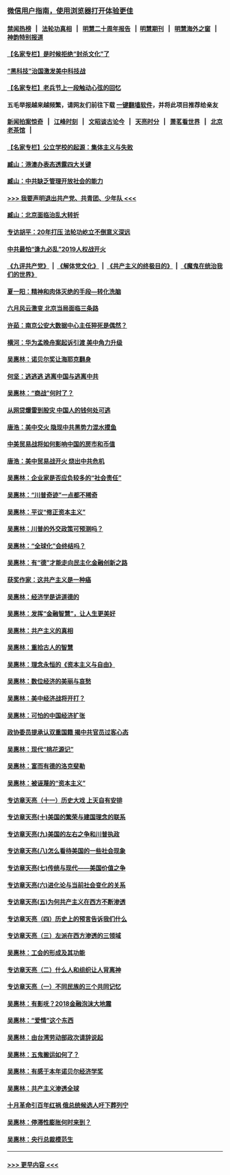 ### [微信用户指南，使用浏览器打开体验更佳](https://github.com/gfw-breaker/banned-news1/blob/master/indexes/wechat-guide.md?t=0)
#### [禁闻热榜](热点新闻.md?t=0)  &nbsp;&nbsp;|&nbsp;&nbsp; [法轮功真相](https://github.com/gfw-breaker/truth/blob/master/README.md?t=0) &nbsp;&nbsp;|&nbsp;&nbsp; [明慧二十周年报告](https://github.com/gfw-breaker/mh-reports/blob/master/README.md?t=0) &nbsp;&nbsp;|&nbsp;&nbsp;[明慧期刊](https://github.com/gfw-breaker/mh-qikan) &nbsp;&nbsp;|&nbsp;&nbsp; [明慧海外之窗](https://github.com/gfw-breaker/mh-news/blob/master/README.md?t=0) &nbsp;&nbsp;|&nbsp;&nbsp; [神韵特别报道](https://github.com/gfw-breaker/mh-news/blob/master/shenyun.md?t=0)
#### [【名家专栏】是时候拒绝“封杀文化”了](../pages/nsc423/n11814093.md?t=02150011) 
#### [“黑科技”治国激发美中科技战](../pages/nsc423/n11638056.md?t=02150011) 
#### [【名家专栏】老兵节上一段触动心弦的回忆](../pages/nsc423/n11646016.md?t=02150011) 
#### 五毛举报越来越频繁，请网友们前往下载 [一键翻墙软件](https://github.com/gfw-breaker/ssr-accounts)，并将此项目推荐给亲友
#### [新闻拍案惊奇](https://github.com/gfw-breaker/banned-news1/blob/master/pages/link4.md) &nbsp;&nbsp;|&nbsp;&nbsp; [江峰时刻](https://github.com/gfw-breaker/banned-news1/blob/master/pages/link4.md) &nbsp;&nbsp;|&nbsp;&nbsp; [文昭谈古论今](https://github.com/gfw-breaker/banned-news1/blob/master/pages/link4.md) &nbsp;&nbsp;|&nbsp;&nbsp; [天亮时分](https://github.com/gfw-breaker/banned-news1/blob/master/pages/link4.md) &nbsp;&nbsp;|&nbsp;&nbsp; [萧茗看世界](https://github.com/gfw-breaker/banned-news1/blob/master/pages/link4.md) &nbsp;&nbsp;|&nbsp;&nbsp; [北京老茶馆](https://github.com/gfw-breaker/banned-news1/blob/master/pages/link4.md) &nbsp;&nbsp;|&nbsp;&nbsp; 
#### [【名家专栏】公立学校的起源：集体主义与失败](../pages/nsc423/n11601833.md?t=02150011) 
#### [臧山：港澳办表态透露四大关键](../pages/nsc423/n11421628.md?t=02150011) 
#### [臧山：中共缺乏管理开放社会的能力](../pages/nsc423/n11407457.md?t=02150011) 
#### [>>> 我要声明退出共产党、共青团、少年队 <<<](https://github.com/begood0513/goodnews/blob/master/quit/letter.md) 
#### [臧山：北京面临治乱大转折](../pages/nsc423/n11406895.md?t=02150011) 
#### [专访胡平：20年打压 法轮功屹立不倒意义深远](../pages/nsc423/n11398800.md?t=02150011) 
#### [中共最怕“逢九必乱”2019人权战开火](../pages/nsc423/n11385248.md?t=02150011) 
#### [《九评共产党》](https://github.com/begood0513/9ping.md/blob/master/README.md) &nbsp;|&nbsp; [《解体党文化》](../../../../jtdwh.md/blob/master/README.md)  &nbsp;|&nbsp; [《共产主义的终极目的》](../../../../gczydzjmd.md/blob/master/README.md) &nbsp;|&nbsp; [《魔鬼在统治我们的世界》](../../../../mgztzwmdsj.md/blob/master/README.md) 
#### [夏一阳：精神和肉体灭绝的手段—转化洗脑](../pages/nsc423/n11368250.md?t=02150011) 
#### [六月风云激变 北京当局面临三条路](../pages/nsc423/n11313668.md?t=02150011) 
#### [许茹：南京公安大数据中心主任猝死是偶然？](../pages/nsc423/n11064744.md?t=02150011) 
#### [横河：华为孟晚舟案起诉引渡 美中角力升级](../pages/nsc423/n11027230.md?t=02150011) 
#### [吴惠林：诺贝尔奖让海耶克翻身](../pages/nsc423/n10890049.md?t=02150011) 
#### [何坚：逃逃逃 逃离中国与逃离中共](../pages/nsc423/n10592891.md?t=02150011) 
#### [吴惠林：“商战”何时了？](../pages/nsc423/n10573558.md?t=02150011) 
#### [从网贷爆雷到股灾 中国人的钱何处可逃](../pages/nsc423/n10572800.md?t=02150011) 
#### [唐浩：美中交火 隐现中共黑势力混水摸鱼](../pages/nsc423/n10544040.md?t=02150011) 
#### [中美贸易战将如何影响中国的房市和币值](../pages/nsc423/n10543697.md?t=02150011) 
#### [唐浩：美中贸易战开火 烧出中共危机](../pages/nsc423/n10540126.md?t=02150011) 
#### [吴惠林：企业家是否应负较多的“社会责任”](../pages/nsc423/n10535022.md?t=02150011) 
#### [吴惠林：“川普奇迹”一点都不稀奇](../pages/nsc423/n10512808.md?t=02150011) 
#### [吴惠林：平议“修正资本主义”](../pages/nsc423/n10495724.md?t=02150011) 
#### [吴惠林：川普的外交政策可预测吗？](../pages/nsc423/n10462387.md?t=02150011) 
#### [吴惠林：“全球化”会终结吗？](../pages/nsc423/n10452838.md?t=02150011) 
#### [吴惠林：有“德”才能走向民主化金融创新之路](../pages/nsc423/n10432292.md?t=02150011) 
#### [获奖作家：这共产主义是一种癌](../pages/nsc423/n10431541.md?t=02150011) 
#### [吴惠林：经济学是讲道德的](../pages/nsc423/n10398014.md?t=02150011) 
#### [吴惠林：发挥“金融智慧”，让人生更美好](../pages/nsc423/n10375019.md?t=02150011) 
#### [吴惠林：共产主义的真相](../pages/nsc423/n10351394.md?t=02150011) 
#### [吴惠林：重拾古人的智慧](../pages/nsc423/n10337691.md?t=02150011) 
#### [吴惠林：理念永恒的《资本主义与自由》](../pages/nsc423/n10316274.md?t=02150011) 
#### [吴惠林：数位经济的美丽与哀愁](../pages/nsc423/n10292946.md?t=02150011) 
#### [吴惠林：美中经济战将开打？](../pages/nsc423/n10258825.md?t=02150011) 
#### [吴惠林：可怕的中国经济扩张](../pages/nsc423/n10219147.md?t=02150011) 
#### [政协委员提承认双重国籍 揭中共官员过客心态](../pages/nsc423/n10208809.md?t=02150011) 
#### [吴惠林：现代“桃花源记”](../pages/nsc423/n10185234.md?t=02150011) 
#### [吴惠林：富而有德的洛克斐勒](../pages/nsc423/n10142264.md?t=02150011) 
#### [吴惠林：被诬蔑的“资本主义”](../pages/nsc423/n10124816.md?t=02150011) 
#### [专访章天亮（十一）历史大戏 上天自有安排](../pages/nsc423/n10094905.md?t=02150011) 
#### [专访章天亮(十)美国的繁荣与建国理念的联系](../pages/nsc423/n10094899.md?t=02150011) 
#### [专访章天亮(九)美国的左右之争和川普执政](../pages/nsc423/n10094889.md?t=02150011) 
#### [专访章天亮(八)怎么看待美国的一些社会现象](../pages/nsc423/n10094857.md?t=02150011) 
#### [专访章天亮(七)传统与现代——美国价值之争](../pages/nsc423/n10093140.md?t=02150011) 
#### [专访章天亮(六)进化论与当前社会变化的关系](../pages/nsc423/n10092036.md?t=02150011) 
#### [专访章天亮(五)为何共产主义在西方不断渗透](../pages/nsc423/n10083620.md?t=02150011) 
#### [专访章天亮（四）历史上的预言告诉我们什么](../pages/nsc423/n10083606.md?t=02150011) 
#### [专访章天亮（三）左派在西方渗透的三领域](../pages/nsc423/n10081115.md?t=02150011) 
#### [吴惠林：工会的形成及其功能](../pages/nsc423/n10080633.md?t=02150011) 
#### [专访章天亮（二）什么人和组织让人背离神](../pages/nsc423/n10076637.md?t=02150011) 
#### [专访章天亮（一）不同民族的三个共同记忆](../pages/nsc423/n10074188.md?t=02150011) 
#### [吴惠林：有影呒？2018金融泡沫大地震](../pages/nsc423/n10040534.md?t=02150011) 
#### [吴惠林：“爱情”这个东西](../pages/nsc423/n10019423.md?t=02150011) 
#### [吴惠林：由台湾劳动部政次请辞说起](../pages/nsc423/n9979679.md?t=02150011) 
#### [吴惠林：五鬼搬运如何了？](../pages/nsc423/n9925338.md?t=02150011) 
#### [吴惠林：有感于本年诺贝尔经济学奖](../pages/nsc423/n9871883.md?t=02150011) 
#### [吴惠林：共产主义渗透全球](../pages/nsc423/n9812748.md?t=02150011) 
#### [十月革命引百年红祸 俄总统候选人吁下葬列宁](../pages/nsc423/n9810182.md?t=02150011) 
#### [吴惠林：停滞性膨胀何时来到？](../pages/nsc423/n9764136.md?t=02150011) 
#### [吴惠林：央行总裁模范生](../pages/nsc423/n9728134.md?t=02150011) 

----
#### [ >>> 更早内容 <<< ](../indexes/nsc423-earlier.md)
